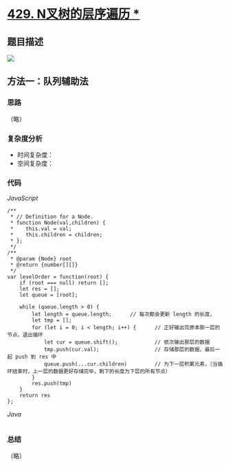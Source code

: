 

# [429. N叉树的层序遍历 *](https://leetcode-cn.com/problems/n-ary-tree-level-order-traversal/)

## 题目描述

![](https://cdn.jsdelivr.net/gh/yummy-zc/image-warehouse/images/algorithmimage-20200815210402541.png)

## 方法一：**队列辅助法**

### 思路

（略）

### 复杂度分析

- 时间复杂度：
- 空间复杂度：

### 代码

*JavaScript*

```JS
/**
 * // Definition for a Node.
 * function Node(val,children) {
 *    this.val = val;
 *    this.children = children;
 * };
 */
/**
 * @param {Node} root
 * @return {number[][]}
 */
var levelOrder = function(root) {
    if (root === null) return [];
    let res = [];
    let queue = [root];
    
    while (queue.length > 0) {
        let length = queue.length;		// 每次都会更新 length 的长度，
        let tmp = [];
        for (let i = 0; i < length; i++) {		// 正好输出完原本那一层的节点，退出循环
            let cur = queue.shift();			// 依次输出那层的数据
            tmp.push(cur.val);					// 存储那层的数据，最后一起 push 到 res 中
            queue.push(...cur.children)			// 为下一层积累元素，（当循环结束时，上一层的数据更好存储完毕，剩下的长度为下层的所有节点）
        }
        res.push(tmp)
    }
    return res
};
```

*Java*

```Java

```

### **总结**

（略）
